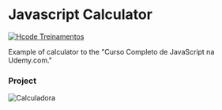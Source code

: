 # Javascript Calculator

[![Hcode Treinamentos](https://www.hcode.com.br/res/img/hcode-200x100.png)](https://www.hcode.com.br)

Example of calculator to the "Curso Completo de JavaScript na Udemy.com."

### Project
![Calculadora](https://firebasestorage.googleapis.com/v0/b/hcode-com-br.appspot.com/o/calculadora-hcode.jpg?alt=media&token=5406aa3f-b965-401c-9b4e-654609c78b33)

